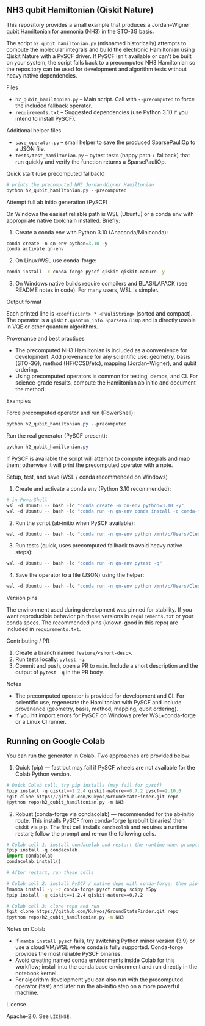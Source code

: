 ## NH3 qubit Hamiltonian (Qiskit Nature)

This repository provides a small example that produces a Jordan–Wigner qubit Hamiltonian for ammonia (NH3) in the STO-3G basis.

The script `h2_qubit_hamiltonian.py` (misnamed historically) attempts to compute the molecular integrals and build the electronic Hamiltonian using Qiskit Nature with a PySCF driver. If PySCF isn't available or can't be built on your system, the script falls back to a precomputed NH3 Hamiltonian so the repository can be used for development and algorithm tests without heavy native dependencies.

Files

- `h2_qubit_hamiltonian.py` – Main script. Call with `--precomputed` to force the included fallback operator.
- `requirements.txt` – Suggested dependencies (use Python 3.10 if you intend to install PySCF).

Additional helper files

- `save_operator.py` – small helper to save the produced SparsePauliOp to a JSON file.
- `tests/test_hamiltonian.py` – pytest tests (happy path + fallback) that run quickly and verify the function returns a SparsePauliOp.

Quick start (use precomputed fallback)

```powershell
# prints the precomputed NH3 Jordan-Wigner Hamiltonian
python h2_qubit_hamiltonian.py --precomputed
```

Attempt full ab initio generation (PySCF)

On Windows the easiest reliable path is WSL (Ubuntu) or a conda env with appropriate native toolchain installed. Briefly:

1. Create a conda env with Python 3.10 (Anaconda/Miniconda):
```powershell
conda create -n qn-env python=3.10 -y
conda activate qn-env
```

2. On Linux/WSL use conda-forge:
```bash
conda install -c conda-forge pyscf qiskit qiskit-nature -y
```

3. On Windows native builds require compilers and BLAS/LAPACK (see README notes in code). For many users, WSL is simpler.

Output format

Each printed line is `<coefficient> * <PauliString>` (sorted and compact). The operator is a `qiskit.quantum_info.SparsePauliOp` and is directly usable in VQE or other quantum algorithms.

Provenance and best practices

- The precomputed NH3 Hamiltonian is included as a convenience for development. Add provenance for any scientific use: geometry, basis (STO-3G), method (HF/CCSD/etc), mapping (Jordan–Wigner), and qubit ordering.
- Using precomputed operators is common for testing, demos, and CI. For science-grade results, compute the Hamiltonian ab initio and document the method.

Examples

Force precomputed operator and run (PowerShell):
```powershell
python h2_qubit_hamiltonian.py --precomputed
```

Run the real generator (PySCF present):
```powershell
python h2_qubit_hamiltonian.py
```

If PySCF is available the script will attempt to compute integrals and map them; otherwise it will print the precomputed operator with a note.

Setup, test, and save (WSL / conda recommended on Windows)

1) Create and activate a conda env (Python 3.10 recommended):

```powershell
# in PowerShell
wsl -d Ubuntu -- bash -lc "conda create -n qn-env python=3.10 -y"
wsl -d Ubuntu -- bash -lc "conda run -n qn-env conda install -c conda-forge pyscf qiskit qiskit-nature pytest -y"
```

2) Run the script (ab‑initio when PySCF available):

```powershell
wsl -d Ubuntu -- bash -lc "conda run -n qn-env python /mnt/c/Users/Cleo/Desktop/groundstate/h2_qubit_hamiltonian.py"
```

3) Run tests (quick, uses precomputed fallback to avoid heavy native steps):

```powershell
wsl -d Ubuntu -- bash -lc "conda run -n qn-env pytest -q"
```

4) Save the operator to a file (JSON) using the helper:

```powershell
wsl -d Ubuntu -- bash -lc "conda run -n qn-env python /mnt/c/Users/Cleo/Desktop/groundstate/save_operator.py --out nh3_op.json"
```

Version pins

The environment used during development was pinned for stability. If you want reproducible behavior pin these versions in `requirements.txt` or your conda specs. The recommended pins (known-good in this repo) are included in `requirements.txt`.

Contributing / PR

1. Create a branch named `feature/<short-desc>`.
2. Run tests locally: `pytest -q`.
3. Commit and push, open a PR to `main`. Include a short description and the output of `pytest -q` in the PR body.

Notes

- The precomputed operator is provided for development and CI. For scientific use, regenerate the Hamiltonian with PySCF and include provenance (geometry, basis, method, mapping, qubit ordering).
- If you hit import errors for PySCF on Windows prefer WSL+conda-forge or a Linux CI runner.

Running on Google Colab
-----------------------

You can run the generator in Colab. Two approaches are provided below:

1) Quick (pip) — fast but may fail if PySCF wheels are not available for the Colab Python version.

```python
# Quick Colab cell: try pip installs (may fail for pyscf)
!pip install -q qiskit==1.2.4 qiskit-nature==0.7.2 pyscf==2.10.0
!git clone https://github.com/Kukyos/GroundStateFinder.git repo
!python repo/h2_qubit_hamiltonian.py -m NH3
```

2) Robust (conda-forge via condacolab) — recommended for the ab‑initio route. This installs PySCF from conda-forge (prebuilt binaries) then qiskit via pip. The first cell installs `condacolab` and requires a runtime restart; follow the prompt and re-run the following cells.

```python
# Colab cell 1: install condacolab and restart the runtime when prompted
!pip install -q condacolab
import condacolab
condacolab.install()

# After restart, run these cells
```

```bash
# Colab cell 2: install PySCF / native deps with conda-forge, then pip-install qiskit
!mamba install -y -c conda-forge pyscf numpy scipy h5py
!pip install -q qiskit==1.2.4 qiskit-nature==0.7.2

# Colab cell 3: clone repo and run
!git clone https://github.com/Kukyos/GroundStateFinder.git repo
!python repo/h2_qubit_hamiltonian.py -m NH3
```

Notes on Colab

- If `mamba install pyscf` fails, try switching Python minor version (3.9) or use a cloud VM/WSL where conda is fully supported. Conda-forge provides the most reliable PySCF binaries.
- Avoid creating named conda environments inside Colab for this workflow; install into the conda base environment and run directly in the notebook kernel.
- For algorithm development you can also run with the precomputed operator (fast) and later run the ab‑initio step on a more powerful machine.

License

Apache-2.0. See `LICENSE`.
